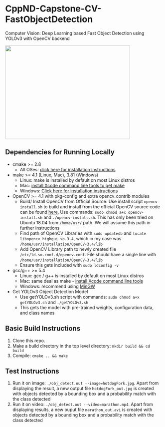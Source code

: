 # CppND-Capstone-CV-FastObjectDetection
Computer Vision: Deep Learning based Fast Object Detection using YOLOv3 with OpenCV backend

<img src="data/hotdogFork_out.jpg" width = 400 height = 300/>

## Dependencies for Running Locally
* cmake >= 2.8
  * All OSes: [click here for installation instructions](https://cmake.org/install/)
* make >= 4.1 (Linux, Mac), 3.81 (Windows)
  * Linux: make is installed by default on most Linux distros
  * Mac: [install Xcode command line tools to get make](https://developer.apple.com/xcode/features/)
  * Windows: [Click here for installation instructions](http://gnuwin32.sourceforge.net/packages/make.htm)
* OpenCV >= 4.1 with pkg-config and extra opencv_contrib modules
  * Build/ Install OpenCV from Official Source: Use install script `opencv-install.sh` to build and install from the official OpenCV source code can be found [here](https://github.com/opencv/opencv). Use commands: `sudo chmod a+x opencv-install.sh` and `./opencv-install.sh`. This has only been tried on Ubuntu 18.04 from `/home/usr/` path. We will assume this path in further instructions
  * Find path of OpenCV Libraries with `sudo updatedb` and `locate libopencv_highgui.so.3.4`, which in my case was `/home/usr/installation/OpenCV-3.4/lib`
  * Add OpenCV Library path to newly created file `/etc/ld.so.conf.d/opencv.conf`. File should have a single line with `/home/usr/installation/OpenCV-3.4/lib`
  * Ensure this gets included with `sudo ldconfig -v`
* gcc/g++ >= 5.4
  * Linux: gcc / g++ is installed by default on most Linux distros
  * Mac: same deal as make - [install Xcode command line tools](https://developer.apple.com/xcode/features/)
  * Windows: recommend using [MinGW](http://www.mingw.org/)
* Get YOLOv3 Object Detection Model
  * Use getYOLOv3.sh script with commands: `sudo chmod a+x getYOLOv3.sh` and `./getYOLOv3.sh`
  * This gets the model with pre-trained weights, configuration data, and class names

## Basic Build Instructions

1. Clone this repo.
2. Make a build directory in the top level directory: `mkdir build && cd build`
3. Compile: `cmake .. && make`

## Test Instructions
1. Run it on image: `./obj_detect.out --image=hotdogFork.jpg`. Apart from displaying the result, a new output file `hotdogFork_out.jpg` is created with objects detected by a bounding box and a probability match with the class detected
2. Run it on video: `./obj_detect.out --video=marathon.mp4`. Apart from displaying results, a new ouput file `marathon_out.avi` is created with objects detected by a bounding box and a probability match with the class detected
